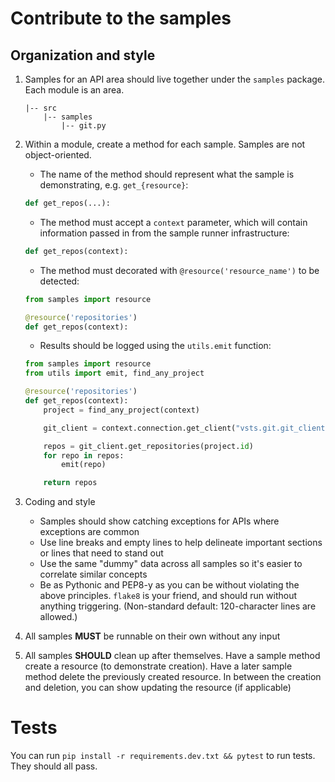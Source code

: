 # Contribute to the samples

## Organization and style

1. Samples for an API area should live together under the `samples` package. Each module is an area.
   ```
   |-- src
       |-- samples
           |-- git.py
   ```

2. Within a module, create a method for each sample. Samples are not object-oriented.
   * The name of the method should represent what the sample is demonstrating, e.g. `get_{resource}`:
    ```python
    def get_repos(...):
    ```
   * The method must accept a `context` parameter, which will contain information passed in from the sample runner infrastructure:
    ```python
    def get_repos(context):
    ```
   * The method must decorated with `@resource('resource_name')` to be detected:
    ```python
    from samples import resource

    @resource('repositories')
    def get_repos(context):
    ```
   * Results should be logged using the `utils.emit` function:
    ```python
    from samples import resource
    from utils import emit, find_any_project

    @resource('repositories')
    def get_repos(context):
        project = find_any_project(context)

        git_client = context.connection.get_client("vsts.git.git_client.GitClient")

        repos = git_client.get_repositories(project.id)
        for repo in repos:
            emit(repo)

        return repos
    ```


3. Coding and style
   * Samples should show catching exceptions for APIs where exceptions are common
   * Use line breaks and empty lines to help delineate important sections or lines that need to stand out
   * Use the same "dummy" data across all samples so it's easier to correlate similar concepts
   * Be as Pythonic and PEP8-y as you can be without violating the above principles. `flake8` is your friend, and should run without anything triggering. (Non-standard default: 120-character lines are allowed.)

4. All samples **MUST** be runnable on their own without any input

5. All samples **SHOULD** clean up after themselves.
Have a sample method create a resource (to demonstrate creation).
Have a later sample method delete the previously created resource.
In between the creation and deletion, you can show updating the resource (if applicable)

# Tests

You can run `pip install -r requirements.dev.txt && pytest` to run tests.
They should all pass.
